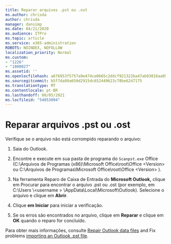 ```yaml
---
title: Reparar arquivos .pst ou .ost
ms.author: chrisda
author: chrisda
manager: dansimp
ms.date: 04/21/2020
ms.audience: ITPro
ms.topic: article
ms.service: o365-administration
ROBOTS: NOINDEX, NOFOLLOW
localization_priority: Normal
ms.custom:
- "1226"
- "1800027"
ms.assetid: ''
ms.openlocfilehash: a676953f5757a9e474ce0b65c2ddcf921322ba47ab93016aa05f23c8a70d8d24
ms.sourcegitcommit: b5f7da89a650d2915dc652449623c78be6247175
ms.translationtype: MT
ms.contentlocale: pt-BR
ms.lasthandoff: 08/05/2021
ms.locfileid: "54053094"
---
```

# <a name="repair-pst-or-ost-files"></a>Reparar arquivos .pst ou .ost

Verifique se o arquivo não está corrompido reparando o arquivo:

1. Saia do Outlook.

2. Encontre e execute em sua pasta de programa do `Scanpst.exe` Office (C:\Arquivos de Programas (x86)\Microsoft Office\root\Office \<Version\> ou C:\Arquivos de Programas\Microsoft Office\root\Office \<Version\> ).

3. Na ferramenta Reparo de Caixa de Entrada  do **Microsoft Outlook,** clique em Procurar para encontrar o arquivo .pst ou .ost (por exemplo, em C:\Users \\<username \> \AppData\Local\Microsoft\Outlook). Selecione o arquivo e clique em **Abrir**.

4. Clique **em Iniciar** para iniciar a verificação.

5. Se os erros são encontrados no arquivo, clique em **Reparar** e clique em **OK** quando o reparo for concluído.

Para obter mais informações, consulte [Repair Outlook data files](https://support.office.com/article/25663bc3-11ec-4412-86c4-60458afc5253) and Fix problems [importing an Outlook .pst file](https://support.office.com/article/2d2e50dc-5c36-4ab2-ab50-f1be733b3d6e).
